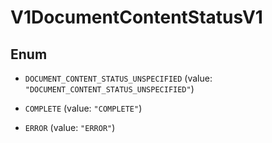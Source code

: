 

# V1DocumentContentStatusV1

## Enum


* `DOCUMENT_CONTENT_STATUS_UNSPECIFIED` (value: `"DOCUMENT_CONTENT_STATUS_UNSPECIFIED"`)

* `COMPLETE` (value: `"COMPLETE"`)

* `ERROR` (value: `"ERROR"`)




